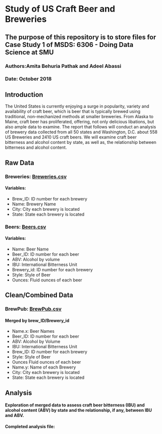 # Study of US Craft Beer and Breweries

## The purpose of this repository is to store files for Case Study 1 of MSDS: 6306 - Doing Data Science at SMU
### Authors:Amita Behuria Pathak and Adeel Abassi
### Date: October 2018
## **Introduction**
The United States is currently enjoying a surge in popularity, variety and availability of craft beer, which is beer that is typically brewed using traditional, non-mechanized methods at smaller breweries. From Alaska to Maine, craft beer has proliferated, offering, not only delicious libations, but also ample data to examine. The report that follows will conduct an analysis of brewery data collected from all 50 states and Washington, D.C. about 558 US Breweries and 2410 US craft beers. We will examine craft beer bitterness and alcohol content by state, as well as, the relationship between bitterness and alcohol content.

## **Raw Data**

### **Breweries: [Breweries.csv](Breweries.csv)**  
#### Variables:
* Brew_ID:  ID number for each brewery
* Name:  Brewery Name
* City:  City each brewery is located
* State:  State each brewery is located

### **Beers: [Beers.csv](Beers.csv)**
#### Variables:
* Name: Beer Name
* Beer_ID:  ID number for each beer
* ABV:  Alcohol by volume
* IBU:  International Bitterness Unit
* Brewery_id:  ID number for each brewery
* Style: Style of Beer
* Ounces:  Fluid ounces of each beer


## **Clean/Combined Data**
### **BrewPub: [BrewPub.csv](BrewPub.csv)**
#### Merged by brew_ID/Brewery_id
* Name.x:  Beer Names
* Beer_ID:  ID number for each beer 
* ABV: Alcohol by Volume
* IBU:  International Bitterness Unit
* Brew_ID:  ID number for each brewery
* Style: Style of Beer
* Ounces Fluid ounces of each beer
* Name.y:  Name of each Brewery
* City:  City each brewery is located
* State: State each brewery is located


## **Analysis**
#### Exploration of merged data to assess craft beer bitterness (IBU) and alcohol content (ABV) by state and the relationship, if any, between IBU and ABV.

#### Completed analysis file:
